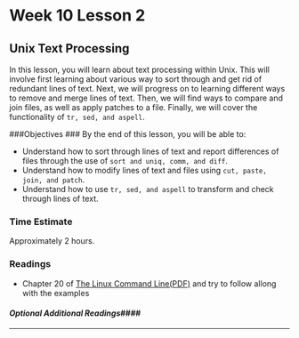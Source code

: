 # Week 10 Lesson 2 #
## Unix Text Processing ##

In this lesson, you will learn about text processing within Unix.  This will involve first learning about various way to sort through and get rid of redundant lines of text. Next, we will progress on to learning different ways to remove and merge lines of text.  Then, we will find ways to compare and join files, as well as apply patches to a file.  Finally, we will cover the functionality of ```tr, sed, and aspell```.

###Objectives ###
By the end of this lesson, you will be able to:

- Understand how to sort through lines of text and report differences of files through the use of ```sort and uniq, comm, and diff```.
- Understand how to modify lines of text and files using ```cut, paste, join, and patch```.
- Understand how to use ```tr, sed, and aspell``` to transform and check through lines of text.

### Time Estimate ###

Approximately 2 hours.

### Readings ####

- Chapter 20 of [The Linux Command Line(PDF)](http://sourceforge.net/projects/linuxcommand/?source=dlp) and try to follow allong with the examples

#### *Optional Additional Readings*####

-----